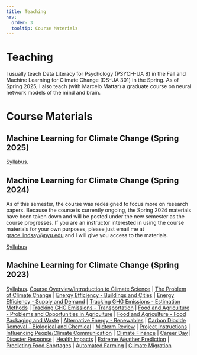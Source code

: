 ```yaml
---
title: Teaching
nav:
  order: 3
  tooltip: Course Materials
---
```


# <i class="fas fa-tools"></i>Teaching

I usually teach Data Literacy for Psychology (PSYCH-UA 8) in the Fall and Machine Learning for Climate Change (DS-UA 301) in the Spring. As of Spring 2025, I also teach (with Marcelo Mattar) a graduate course on neural network models of the mind and brain. 

# Course Materials
## Machine Learning for Climate Change (Spring 2025)
[Syllabus](https://lindsay-lab.github.io/ClimateML_Lectures/ML%20for%20Climate%20Change%20Syllabus%20Spring%2025-1.pdf).



## Machine Learning for Climate Change (Spring 2024)
As of this semester, the course was redesigned to focus more on research papers. Because the course is currently ongoing, the Spring 2024 materials have been taken down and will be posted under the new semester as the course progresses. If you are an instructor interested in using the course materials for your own purposes, please just email me at grace.lindsay@nyu.edu and I will give you access to the materials.  

[Syllabus](https://lindsay-lab.github.io/ClimateML_Lectures/ML%20for%20Climate%20Syllabus%20Spring%2024-3.pdf)


## Machine Learning for Climate Change (Spring 2023)
[Syllabus](https://lindsay-lab.github.io/ClimateML_Lectures/ML%20for%20Climate%20Syllabus-3.pdf).
[Course Overview/Introduction to Climate Science](https://lindsay-lab.github.io/ClimateML_Lectures/Intro_Climate%20Science.pdf) | 
[The Problem of Climate Change](https://lindsay-lab.github.io/ClimateML_Lectures/Climate%20Change.pdf) | 
[Energy Efficiency - Buildings and Cities](https://lindsay-lab.github.io/ClimateML_Lectures/3%20-%20Energy%20Efficiency%20-%20Buildings.pdf) | 
[Energy Efficiency - Supply and Demand](https://lindsay-lab.github.io/ClimateML_Lectures/4%20-Energy%20Efficiency%20-%20Supply%20and%20Demand.pdf) | 
[Tracking GHG Emissions - Estimation Methods](https://lindsay-lab.github.io/ClimateML_Lectures/Tracking%20greenhouse%20gas%20emissions%20-%20Estimation%20and%20Measurement.pdf) | 
[Tracking GHG Emissions - Transportation](https://lindsay-lab.github.io/ClimateML_Lectures/Estimating%20and%20Controlling%20Transportation%20Emissions.pdf) | 
[Food and Agriculture - Problems and Opportunities in Agriculture](https://lindsay-lab.github.io/ClimateML_Lectures/Food%20and%20Agriculture%20Emissions.pdf) | 
[Food and Agriculture - Food Packaging and Waste](https://lindsay-lab.github.io/ClimateML_Lectures/Food%20production%20and%20waste.pdf) | 
[Alternative Energy - Renewables](https://lindsay-lab.github.io/ClimateML_Lectures/Alternative%20Energy%20Sources.pdf) | 
[Carbon Dioxide Removal - Biological and Chemical](https://lindsay-lab.github.io/ClimateML_Lectures/Carbon%20dioxide%20removal.pdf) | 
[Midterm Review](https://lindsay-lab.github.io/ClimateML_Lectures/Midterm%20Review.pdf) | 
[Project Instructions](https://lindsay-lab.github.io/ClimateML_Lectures/Project%20Instructions.pdf) | 
[Influencing People/Climate Communication](https://lindsay-lab.github.io/ClimateML_Lectures/Influencing%20people.pdf) | 
[Climate Finance](https://lindsay-lab.github.io/ClimateML_Lectures/Climate%20Finance.pdf) | 
[Career Day](https://lindsay-lab.github.io/ClimateML_Lectures/Career%20Day.pdf) | 
[Disaster Response](https://lindsay-lab.github.io/ClimateML_Lectures/Disaster%20Response.pdf) | 
[Health Impacts](https://lindsay-lab.github.io/ClimateML_Lectures/Health%20Impacts.pdf) | 
[Extreme Weather Prediction](https://lindsay-lab.github.io/ClimateML_Lectures/Extreme%20Weather%20Event%20Prediction.pdf) | 
[Predicting Food Shortages](https://lindsay-lab.github.io/ClimateML_Lectures/Predicting%20food%20shortages.pdf) | 
[Automated Farming](https://lindsay-lab.github.io/ClimateML_Lectures/Automated%20Farming.pdf) | 
[Climate Migration](https://lindsay-lab.github.io/ClimateML_Lectures/Climate%20Migration.pdf) 

<!--{% include search-info.html %}

{% include section.html %}

## Featured

{% include list.html component="card" data="tools" filters="group: featured" %}

{% include section.html %}

## More

{% include list.html component="card" data="tools" filters="group: more" style="small" %}-->

